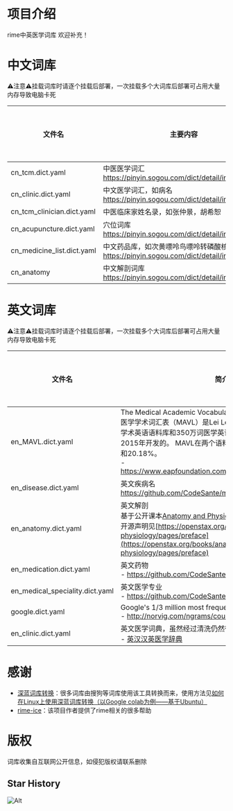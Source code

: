 # 项目介绍
rime中英医学词库
欢迎补充！

# 中文词库

⚠️注意⚠️挂载词库时请逐个挂载后部署，一次挂载多个大词库后部署可占用大量内存导致电脑卡死

| 文件名                | 主要内容                                   | 词条数量（非及时更新 | 推荐等级 |
| --------------------- | ------------------------------------------ | --------------------- | --------------------- |
| cn_tcm.dict.yaml         | 中医医学词汇<br />https://pinyin.sogou.com/dict/detail/index/2739 |  |  |
| cn_clinic.dict.yaml   | 中文医学词汇，如病名<br />https://pinyin.sogou.com/dict/detail/index/15125 |  |  |
| cn_tcm_clinician.dict.yaml | 中医临床家姓名录，如张仲景，胡希恕 |  |  |
| cn_acupuncture.dict.yaml | 穴位词库<br />https://pinyin.sogou.com/dict/detail/index/75844 |  |  |
| cn_medicine_list.dict.yaml | 中文药品库，如次黄嘌呤鸟嘌呤转磷酸核糖基酶<br />https://pinyin.sogou.com/dict/detail/index/20666 |  |  |
| cn_anatomy | 中文解剖词库<br />https://pinyin.sogou.com/dict/detail/index/79098 |  |  |



# 英文词库

⚠️注意⚠️挂载词库时请逐个挂载后部署，一次挂载多个大词库后部署可占用大量内存导致电脑卡死

| 文件名                          | 简介                                                         | 词条数量（非及时更新 | 推荐等级 |
| ------------------------------- | ------------------------------------------------------------ | -------------------- | -------- |
| en_MAVL.dict.yaml               | The Medical Academic Vocabulary List (MAVL) <br />医学学术词汇表（MAVL）是Lei Lei &Liu Dilin在对270万词医学学术英语语料库和350万词医学英语教材语料库的研究基础上于2015年开发的。 MAVL在两个语料库中的覆盖率分别为19.44%和20.18%。<br />- https://www.eapfoundation.com/vocab/academic/other/mavl/<br /> | 1.5k+                | 5        |
| en_disease.dict.yaml            | 英文疾病名<br />https://github.com/CodeSante/medical-wordlist |                      |          |
| en_anatomy.dict.yaml            | 英文解剖<br />基于公开课本[Anatomy and Physiology by OpenStax](https://openstax.org/books/anatomy-and-physiology/pages/index)<br />开源声明见[https://openstax.org/books/anatomy-and-physiology/pages/preface](https://openstax.org/books/anatomy-and-physiology/pages/preface) |                      |          |
| en_medication.dict.yaml         | 英文药物<br />- https://github.com/CodeSante/medical-wordlist |                      |          |
| en_medical_speciality.dict.yaml | 英文医学专业<br />- https://github.com/CodeSante/medical-wordlist |                      |          |
| google.dict.yaml                | Google's 1/3 million most frequent English words.<br />- http://norvig.com/ngrams/count_1w.txt |                      |          |
| en_clinic.dict.yaml             | 英文医学词典，虽然经过清洗仍然很大，直接挂载会宕机<br />- [英汉汉英医学辞典](https://mdict.org/post/%E8%8B%B1%E6%B1%89%E6%B1%89%E8%8B%B1%E5%8C%BB%E5%AD%A6%E8%BE%9E%E5%85%B8/) | 44w+                 |          |

# 感谢
- [深蓝词库转换](https://github.com/studyzy/imewlconverter)：很多词库由搜狗等词库使用该工具转换而来，使用方法见[如何在Linux上使用深蓝词库转换（以Google colab为例——基于Ubuntu）](https://forum.beginner.center/t/topic/719)
- [rime-ice](https://github.com/iDvel/rime-ice)：该项目作者提供了rime相关的很多帮助

# 版权
词库收集自互联网公开信息，如侵犯版权请联系删除

## Star History

![Alt](https://repobeats.axiom.co/api/embed/ddc3e1b371f832d3eee829ecaca1266b4bffbc11.svg "Repobeats analytics image")